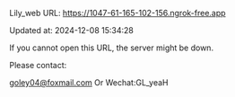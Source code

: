 Lily_web URL: https://1047-61-165-102-156.ngrok-free.app

Updated at: 2024-12-08 15:34:28

If you cannot open this URL, the server might be down.

Please contact: 

goley04@foxmail.com Or Wechat:GL_yeaH